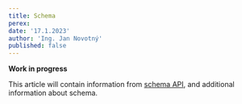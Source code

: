 ```yaml
---
title: Schema
perex:
date: '17.1.2023'
author: 'Ing. Jan Novotný'
published: false
---
```


**Work in progress**

This article will contain information from [schema API](https://evitadb.io/research/assignment/updating/schema_api),
and additional information about schema.